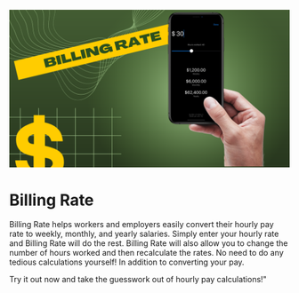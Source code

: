 ![Billing Rate](billingrate1.png)

# Billing Rate

Billing Rate helps workers and employers easily convert their hourly pay rate to weekly, monthly, and yearly salaries. Simply enter your hourly rate and Billing Rate will do the rest. Billing Rate will also allow you to change the number of hours worked and then recalculate the rates. No need to do any tedious calculations yourself! In addition to converting your pay. 

Try it out now and take the guesswork out of hourly pay calculations!"


